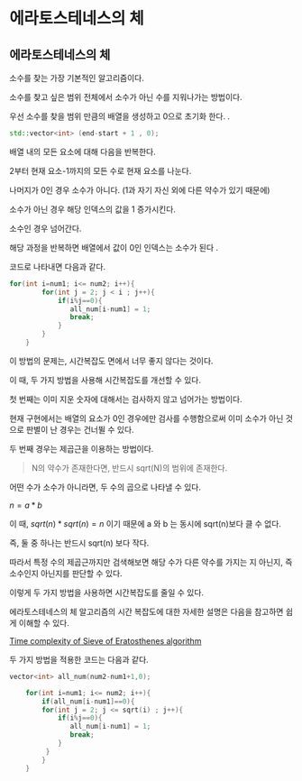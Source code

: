 # 에라토스테네스의 체

## 에라토스테네스의 체

소수를 찾는 가장 기본적인 알고리즘이다. 

소수를 찾고 싶은 범위 전체에서 소수가 아닌 수를 지워나가는 방법이다. 

우선 소수를 찾을 범위 만큼의 배열을 생성하고 0으로 초기화 한다. . 

```cpp
std::vector<int> (end-start + 1 , 0);
```

배열 내의 모든 요소에 대해 다음을 반복한다. 

2부터 현재 요소-1까지의 모든 수로 현재 요소를 나눈다.

나머지가 0인 경우 소수가 아니다. (1과 자기 자신 외에 다른 약수가 있기 때문에)

소수가 아닌 경우 해당 인덱스의 값을 1 증가시킨다.

소수인 경우 넘어간다. 

해당 과정을 반복하면 배열에서 값이 0인 인덱스는 소수가 된다 .

코드로 나타내면 다음과 같다. 

```cpp
for(int i=num1; i<= num2; i++){ 
        for(int j = 2; j < i ; j++){
            if(i%j==0){
               all_num[i-num1] = 1; 
               break;
            }
        }
    }
```

이 방법의 문제는, 시간복잡도 면에서 너무 좋지 않다는 것이다.  

이 때, 두 가지 방법을 사용해 시간복잡도를 개선할 수 있다. 

첫 번째는 이미 지운 숫자에 대해서는 검사하지 않고 넘어가는 방법이다. 

현재 구현에서는 배열의 요소가 0인 경우에만 검사를 수행함으로써 이미 소수가 아닌 것으로 판별이 난 경우는 건너뛸 수 있다. 

두 번째 경우는 제곱근을 이용하는 방법이다. 

> N의 약수가 존재한다면, 반드시 sqrt(N)의 범위에 존재한다.

어떤 수가 소수가 아니라면, 두 수의 곱으로 나타낼 수 있다. 

$n = a * b$

이 때, $sqrt(n) * sqrt(n) = n$ 이기 때문에 a 와 b 는 동시에 sqrt(n)보다 클 수 없다. 

즉, 둘 중 하나는 반드시 sqrt(n) 보다 작다. 

따라서 특정 수의 제곱근까지만 검색해보면 해당 수가 다른 약수를 가지는 지 아닌지, 즉 소수인지 아닌지를 판단할 수 있다. 

이렇게 두 가지 방법을 사용하면 시간복잡도를 줄일 수 있다. 

에라토스테네스의 체 알고리즘의 시간 복잡도에 대한 자세한 설명은 다음을 참고하면 쉽게 이해할 수 있다. 

[Time complexity of Sieve of Eratosthenes algorithm](https://stackoverflow.com/questions/2582732/time-complexity-of-sieve-of-eratosthenes-algorithm)

두 가지 방법을 적용한 코드는 다음과 같다. 

```cpp
vector<int> all_num(num2-num1+1,0);

    for(int i=num1; i<= num2; i++){ 
        if(all_num[i-num1]==0){
        for(int j = 2; j <= sqrt(i) ; j++){
            if(i%j==0){
               all_num[i-num1] = 1; 
               break;
            }
         }
        }
    }
```